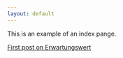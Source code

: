 ```yaml
---
layout: default
---
```


This is an example of an index pange.

[First post on Erwartungswert](./Erwartungswert.md)

